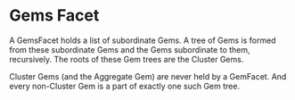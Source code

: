 # Gems Facet

A GemsFacet holds a list of subordinate Gems.
A tree of Gems is formed from these subordinate Gems and the
Gems subordinate to them, recursively. The roots of these 
Gem trees are the Cluster Gems.

Cluster Gems (and the Aggregate Gem) 
are never held by a GemFacet.
And every non-Cluster Gem is a part of exactly one such 
Gem tree.

